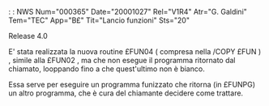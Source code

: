  :  : NWS Num="000365" Date="20001027" Rel="V1R4" Atr="G. Galdini" Tem="TEC" App="B£" Tit="Lancio funzioni" Sts="20"

Release 4.0

E' stata realizzata la nuova routine £FUN04  ( compresa nella /COPY £FUN ) , simile alla £FUN02 , ma che non esegue il programma ritornato dal chiamato, looppando fino a che quest'ultimo non è bianco.

Essa serve per eseguire un programma funizzato che ritorna (in £FUNPG) un altro programma, che è cura del chiamante decidere come trattare.


